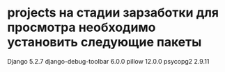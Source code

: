 # projects на стадии зарзаботки для просмотра необходимо установить следующие пакеты
Django               5.2.7
django-debug-toolbar 6.0.0
pillow               12.0.0
psycopg2             2.9.11

